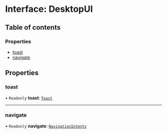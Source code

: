 # Interface: DesktopUI

## Table of contents

### Properties

- [toast](DesktopUI.md#toast)
- [navigate](DesktopUI.md#navigate)

## Properties

### toast

• `Readonly` **toast**: [`Toast`](Toast.md)

___

### navigate

• `Readonly` **navigate**: [`NavigationIntents`](NavigationIntents.md)

